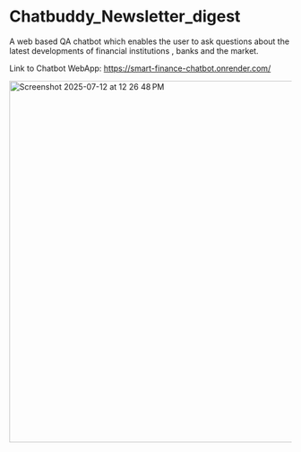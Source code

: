 # Chatbuddy_Newsletter_digest
A web based QA chatbot which enables the user to ask questions about the latest developments of financial institutions , banks and the market.

Link to Chatbot WebApp: https://smart-finance-chatbot.onrender.com/

<img width="1880" height="645" alt="Screenshot 2025-07-12 at 12 26 48 PM" src="https://github.com/user-attachments/assets/5e840838-26db-46d5-9d8f-4ff43c9025d3" />

